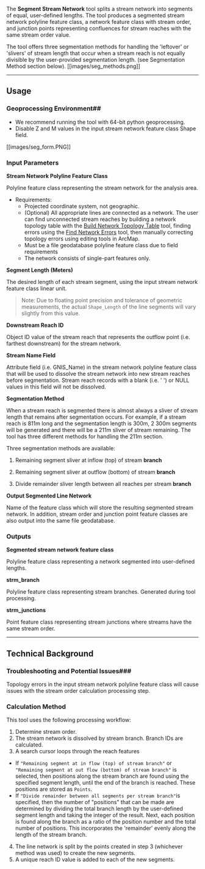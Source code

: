 The **Segment Stream Network** tool splits a stream network into 
segments of equal, user-defined lengths. The tool produces a segmented stream 
network polyline feature class, a network feature class with stream order, 
and junction points representing confluences for stream reaches with the same 
stream order value. 

The tool offers three segmentation methods for handling the 'leftover' or 'slivers' of stream length that occur when a stream reach is not equally divisible by the user-provided segmentation length.  (see Segmentation Method section below).
[[images/seg_methods.png]]

_______________________________________________________________
## Usage

### Geoprocessing Environment##

* We recommend running the tool with 64-bit python geoprocessing.
* Disable Z and M values in the input stream network feature class Shape field.

[[images/seg_form.PNG]]

### Input Parameters
 
**Stream Network Polyline Feature Class**  

Polyline feature class representing the stream network for the analysis area.

* Requirements: 
  * Projected coordinate system, not geographic.
  * (Optional) All appropriate lines are connected as a network. The user can find unconnected stream reaches by building a network topology table with the [Build Network Topology Table](https://github.com/SouthForkResearch/gnat/wiki/Build-Network-Topology-Table) tool, finding errors using the [Find Network Errors](https://github.com/SouthForkResearch/gnat/wiki/Find-Network-Errors) tool, then manually correcting topology errors using editing tools in ArcMap.
  * Must be a file geodatabase polyline feature class due to field requirements
  * The network consists of single-part features only.

**Segment Length (Meters)**
  
The desired length of each stream segment, using the input stream network feature class linear unit. 
> Note: Due to floating point precision and tolerance of geometric measurements, the actual `Shape_Length` of the line segments will vary slightly from this value. 

**Downstream Reach ID**
   
Object ID value of the stream reach that represents the outflow point (i.e. farthest downstream) for the stream network.

**Stream Name Field**
  
Attribute field (i.e. GNIS_Name) in the stream network polyline feature class that will be used to dissolve the stream network into new stream reaches before segmentation.  Stream reach records with a blank (i.e. ' ') or NULL values in this field will not be dissolved.

**Segmentation Method**

When a stream reach is segmented there is almost always a sliver of stream length that remains after segmentation occurs.  For example, if a stream reach is 811m long and the segmentation length is 300m, 2 300m segments will be generated and there will be a 211m sliver of stream remaining.  The tool has three different methods for handling the 211m section. 

Three segmentation methods are available:

1. Remaining segment sliver at inflow (top) of stream **branch**

2. Remaining segment sliver at outflow (bottom) of stream **branch**

3. Divide remainder sliver length between all reaches per stream **branch**

**Output Segmented Line Network**
  
Name of the feature class which will store the resulting segmented stream network. In addition, stream order and junction point feature classes are also output into the same file geodatabase.

### Outputs

**Segmented stream network feature class**

Polyline feature class representing a network segmented into user-defined lengths.

**strm_branch**

Polyline feature class representing stream branches. Generated during tool processing.

**strm_junctions**

Point feature class representing stream junctions where streams have the same stream order. 

_______________________________________________________________
## Technical Background
### Troubleshooting and Potential Issues###

Topology errors in the input stream network polyline feature class will cause issues with the stream order calculation processing step.

### Calculation Method

This tool uses the following processing workflow:

1. Determine stream order.
2. The stream network is dissolved by stream branch. Branch IDs are calculated.
3. A search cursor loops through the reach features
  * If `"Remaining segment at in flow (top) of stream branch"` or `"Remaining segment at out flow (bottom) of stream branch"` is selected, then positions along the stream branch are found using the specified segment length, until the end of the branch is reached. These positions are stored as `Points`.
  * If `"Divide remainder between all segments per stream branch"`is specified, then the number of "positions" that can be made are determined by dividing the total branch length by the user-defined segment length and taking the integer of the result. Next, each position is found along the branch as a ratio of the position number and the total number of positions. This incorporates the 'remainder' evenly along the length of the stream branch.
4. The line network is split by the points created in step 3 (whichever method was used) to create the new segments.
5. A unique reach ID value is added to each of the new segments.